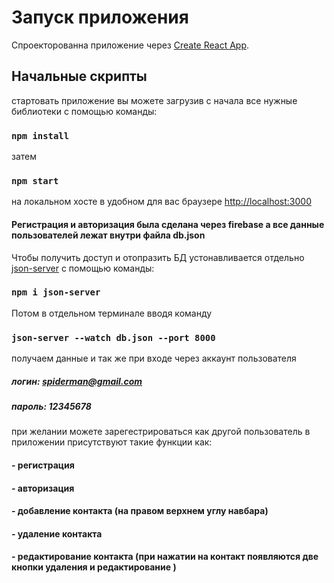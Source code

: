 # Запуск приложения

Спроекторованна приложение через [Create React App](https://github.com/facebook/create-react-app).

## Начальные скрипты

стартовать приложение вы можете загрузив с начала все нужные библиотеки с помощью команды:

### `npm install`

затем

### `npm start`

на локальном хосте в удобном для вас браузере [http://localhost:3000](http://localhost:3000)

#### Регистрация и авторизация была сделана через firebase а все данные пользователей лежат внутри файла db.json

Чтобы получить доступ и отопразить БД устонавливается отдельно [json-server](https://www.npmjs.com/package/json-server) с помощью команды:

### `npm i json-server`

Потом в отдельном терминале вводя команду

### `json-server --watch db.json --port 8000`

получаем данные и так же при входе через аккаунт пользователя

##### логин: spiderman@gmail.com

##### пароль: 12345678

при желании можете зарегестрироваться как другой пользователь
в приложении присутствуют такие функции как:

#### - регистрация

#### - авторизация

#### - добавление контакта (на правом верхнем углу навбара)

#### - удаление контакта

#### - редактирование контакта (при нажатии на контакт появляются две кнопки удаления и редактирование )
